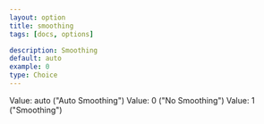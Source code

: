 ```yaml
---
layout: option
title: smoothing
tags: [docs, options]

description: Smoothing
default: auto
example: 0
type: Choice
---
```


Value: auto ("Auto Smoothing")
Value: 0 ("No Smoothing")
Value: 1 ("Smoothing")
